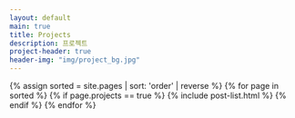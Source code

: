```yaml
---
layout: default
main: true
title: Projects
description: 프로젝트
project-header: true
header-img: "img/project_bg.jpg"
---
```


<div class="catalogue">
{% assign sorted = site.pages | sort: 'order' | reverse %}
{% for page in sorted %}
{% if page.projects == true %}
     {% include post-list.html %}
{% endif %}
{% endfor %}
</div>